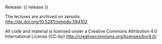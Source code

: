 Release: {{ release }}

The lectures are archived on zenodo: <http://dx.doi.org/10.5281/zenodo.594102>

All code and material is licensed under a
Creative Commons Attribution 4.0 International License (CC-by)
<http://creativecommons.org/licenses/by/4.0/>